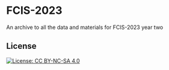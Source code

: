 # FCIS-2023
An archive to all the data and materials for FCIS-2023 year two

## License
[![License: CC BY-NC-SA 4.0](https://licensebuttons.net/l/by-nc-sa/4.0/80x15.png)](https://creativecommons.org/licenses/by-nc-sa/4.0/)
